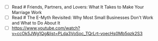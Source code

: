 - [ ] Read # Friends, Partners, and Lovers: What It Takes to Make Your Marriage Work
- [ ] Read # The E-Myth Revisited: Why Most Small Businesses Don't Work and What to Do About It
- [ ] https://www.youtube.com/watch?v=ccOk5JWg1Qg&list=PLda3VoSoc_TQrLrt-voecHs0Mb5qzk2S3